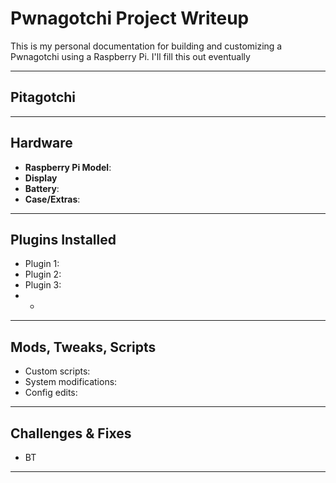 # Pwnagotchi Project Writeup

This is my personal documentation for building and customizing a Pwnagotchi using a Raspberry Pi. I'll fill this out eventually

---

## Pitagotchi

---

## Hardware

- **Raspberry Pi Model**: 
- **Display**
- **Battery**: 
- **Case/Extras**: 

---

## Plugins Installed

- Plugin 1: 
- Plugin 2: 
- Plugin 3: 
- *

---

## Mods, Tweaks, Scripts

- Custom scripts:
- System modifications:
- Config edits:

---

## Challenges & Fixes

- BT

---
